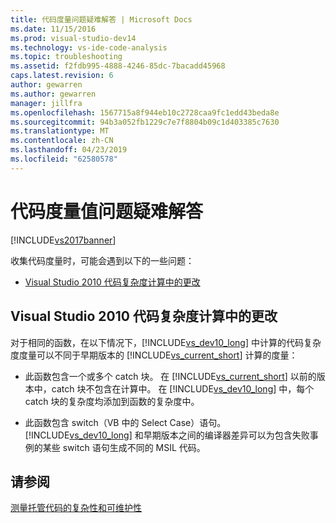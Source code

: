 ```yaml
---
title: 代码度量问题疑难解答 | Microsoft Docs
ms.date: 11/15/2016
ms.prod: visual-studio-dev14
ms.technology: vs-ide-code-analysis
ms.topic: troubleshooting
ms.assetid: f2fdb995-4888-4246-85dc-7bacadd45968
caps.latest.revision: 6
author: gewarren
ms.author: gewarren
manager: jillfra
ms.openlocfilehash: 1567715a8f944eb10c2728caa9fc1edd43beda8e
ms.sourcegitcommit: 94b3a052fb1229c7e7f8804b09c1d403385c7630
ms.translationtype: MT
ms.contentlocale: zh-CN
ms.lasthandoff: 04/23/2019
ms.locfileid: "62580578"
---
```

# <a name="troubleshooting-code-metrics-issues"></a>代码度量值问题疑难解答
[!INCLUDE[vs2017banner](../includes/vs2017banner.md)]

收集代码度量时，可能会遇到以下的一些问题：  
  
- [Visual Studio 2010 代码复杂度计算中的更改](#Changes_in_Visual_Studio_2010_code_complexity_calculations)  
  
## <a name="Changes_in_Visual_Studio_2010_code_complexity_calculations"></a>Visual Studio 2010 代码复杂度计算中的更改  
 对于相同的函数，在以下情况下，[!INCLUDE[vs_dev10_long](../includes/vs-dev10-long-md.md)] 中计算的代码复杂度度量可以不同于早期版本的 [!INCLUDE[vs_current_short](../includes/vs-current-short-md.md)] 计算的度量：  
  
- 此函数包含一个或多个 catch 块。 在 [!INCLUDE[vs_current_short](../includes/vs-current-short-md.md)] 以前的版本中，catch 块不包含在计算中。 在 [!INCLUDE[vs_dev10_long](../includes/vs-dev10-long-md.md)] 中，每个 catch 块的复杂度均添加到函数的复杂度中。  
  
- 此函数包含 switch（VB 中的 Select Case）语句。 [!INCLUDE[vs_dev10_long](../includes/vs-dev10-long-md.md)] 和早期版本之间的编译器差异可以为包含失败事例的某些 switch 语句生成不同的 MSIL 代码。  
  
## <a name="see-also"></a>请参阅  
 [测量托管代码的复杂性和可维护性](../code-quality/measuring-complexity-and-maintainability-of-managed-code.md)
